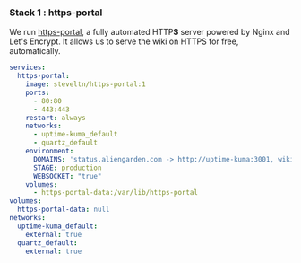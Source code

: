 ### Stack 1 : https-portal

We run [https-portal](https://github.com/SteveLTN/https-portal), a fully automated HTTP**S** server powered by Nginx and Let's Encrypt. It allows us to serve the wiki on HTTPS for free, automatically.


```yaml
services:
  https-portal:
    image: steveltn/https-portal:1
    ports:
      - 80:80
      - 443:443
    restart: always
    networks:
      - uptime-kuma_default
      - quartz_default
    environment:
      DOMAINS: 'status.aliengarden.com -> http://uptime-kuma:3001, wiki.aliengarden.com -> http://quartz:80'
      STAGE: production
      WEBSOCKET: "true"
    volumes:
      - https-portal-data:/var/lib/https-portal
volumes:
  https-portal-data: null
networks:
  uptime-kuma_default:
    external: true
  quartz_default:
    external: true
```
